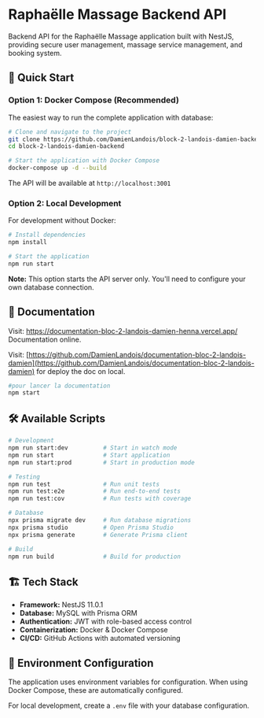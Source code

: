 # Raphaëlle Massage Backend API

Backend API for the Raphaëlle Massage application built with NestJS, providing secure user management, massage service management, and booking system.

## 🚀 Quick Start

### Option 1: Docker Compose (Recommended)

The easiest way to run the complete application with database:

```bash
# Clone and navigate to the project
git clone https://github.com/DamienLandois/block-2-landois-damien-backend.git
cd block-2-landois-damien-backend

# Start the application with Docker Compose
docker-compose up -d --build
```

The API will be available at `http://localhost:3001`

### Option 2: Local Development

For development without Docker:

```bash
# Install dependencies
npm install

# Start the application
npm run start
```

**Note:** This option starts the API server only. You'll need to configure your own database connection.

## 📖 Documentation
Visit: https://documentation-bloc-2-landois-damien-henna.vercel.app/ Documentation online.

Visit: [https://github.com/DamienLandois/documentation-bloc-2-landois-damien](https://github.com/DamienLandois/documentation-bloc-2-landois-damien) for deploy the doc on local.

```bash
#pour lancer la documentation
npm start
```


## 🛠️ Available Scripts

```bash
# Development
npm run start:dev          # Start in watch mode
npm run start              # Start application
npm run start:prod         # Start in production mode

# Testing
npm run test               # Run unit tests
npm run test:e2e           # Run end-to-end tests
npm run test:cov           # Run tests with coverage

# Database
npx prisma migrate dev     # Run database migrations
npx prisma studio          # Open Prisma Studio
npx prisma generate        # Generate Prisma client

# Build
npm run build              # Build for production
```

## 🏗️ Tech Stack

- **Framework:** NestJS 11.0.1
- **Database:** MySQL with Prisma ORM
- **Authentication:** JWT with role-based access control
- **Containerization:** Docker & Docker Compose
- **CI/CD:** GitHub Actions with automated versioning

## 🔧 Environment Configuration

The application uses environment variables for configuration. When using Docker Compose, these are automatically configured.

For local development, create a `.env` file with your database configuration.